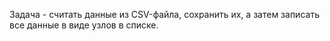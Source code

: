 Задача - считать данные из CSV-файла, сохранить их, а затем записать все данные в виде узлов в списке.
